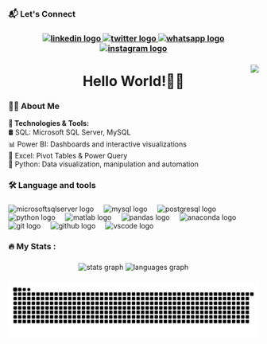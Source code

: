 
###
<H3>📬 Let's Connect<H3>
<div align="center">
  <a href="https://www.linkedin.com/in/nabintmg/" target="_blank">
    <img src="https://img.shields.io/static/v1?message=LinkedIn&logo=linkedin&label=&color=0077B5&logoColor=white&labelColor=&style=for-the-badge" height="25" alt="linkedin logo"  />
  </a>
  <a href="https://x.com/sachinayy" target="_blank">
    <img src="https://img.shields.io/static/v1?message=Twitter&logo=twitter&label=&color=1DA1F2&logoColor=white&labelColor=&style=for-the-badge" height="25" alt="twitter logo"  />
  </a>
  <a href="+977-9861608388" target="_blank">
    <img src="https://img.shields.io/static/v1?message=Whatsapp&logo=whatsapp&label=&color=25D366&logoColor=white&labelColor=&style=for-the-badge" height="25" alt="whatsapp logo"  />
  </a>
  <a href="https://www.instagram.com/sachinayy/" target="_blank">
    <img src="https://img.shields.io/static/v1?message=Instagram&logo=instagram&label=&color=E4405F&logoColor=white&labelColor=&style=for-the-badge" height="25" alt="instagram logo"  />
  </a>
</div>

###

<img align="right" src="https://visitor-badge.laobi.icu/badge?page_id=nabintamanghai.nabintamanghai&"  />

###

<h1 align="center">Hello World!🙋‍♂️</h1>

###

<h3 align="left">👩‍💻  About Me</h3>

**🔧 Technologies & Tools:** <br>
🛢️ SQL: Microsoft SQL Server, MySQL <br>
📊 Power BI: Dashboards and interactive visualizations <br>
📅 Excel: Pivot Tables & Power Query <br>
🐍 Python: Data visualization, manipulation and automation <br>
</p>

###

<h3 align="left">🛠 Language and tools</h3>

###

<div align="left">
  <img src="https://cdn.jsdelivr.net/gh/devicons/devicon/icons/microsoftsqlserver/microsoftsqlserver-plain.svg" height="40" alt="microsoftsqlserver logo"  />
  <img width="12" />
  <img src="https://cdn.jsdelivr.net/gh/devicons/devicon/icons/mysql/mysql-original.svg" height="40" alt="mysql logo"  />
  <img width="12" />
  <img src="https://cdn.jsdelivr.net/gh/devicons/devicon/icons/postgresql/postgresql-original.svg" height="40" alt="postgresql logo"  />
  <img width="12" />
  <img src="https://cdn.jsdelivr.net/gh/devicons/devicon/icons/python/python-original.svg" height="40" alt="python logo"  />
  <img width="12" />
  <img src="https://cdn.jsdelivr.net/gh/devicons/devicon/icons/matlab/matlab-original.svg" height="40" alt="matlab logo"  />
  <img width="12" />
  <img src="https://cdn.jsdelivr.net/gh/devicons/devicon/icons/pandas/pandas-original.svg" height="40" alt="pandas logo"  />
  <img width="12" />
  <img src="https://cdn.jsdelivr.net/gh/devicons/devicon/icons/anaconda/anaconda-original.svg" height="40" alt="anaconda logo"  />
  <img width="12" />
  <img src="https://cdn.jsdelivr.net/gh/devicons/devicon/icons/git/git-original.svg" height="40" alt="git logo"  />
  <img width="12" />
  <img src="https://cdn.jsdelivr.net/gh/devicons/devicon/icons/github/github-original.svg" height="40" alt="github logo"  />
  <img width="12" />
  <img src="https://cdn.jsdelivr.net/gh/devicons/devicon/icons/vscode/vscode-original.svg" height="40" alt="vscode logo"  />
</div>

###

<h3 align="left">🔥   My Stats :</h3>

###

<div align="center">
  <img src="https://github-readme-stats.vercel.app/api?username=nabintamanghai&hide_title=false&hide_rank=false&show_icons=true&include_all_commits=true&count_private=true&disable_animations=false&theme=dark&locale=en&hide_border=false&order=1" height="125" alt="stats graph"  />
  <img src="https://github-readme-stats.vercel.app/api/top-langs?username=nabintamanghai&locale=en&hide_title=false&layout=compact&card_width=320&langs_count=3&theme=dark&hide_border=false&order=2" height="125" alt="languages graph"  />
</div>

###


<div align="center">

   ![snake gif](https://github.com/nabintamanghai/nabintamanghai/blob/output/github-snake-dark.svg)
<!--   <img src="https://github.com/nabintamanghai/nabintamanghai/blob/output/github-snake-dark.svg" alt="snake gif"> -->
</div>

###

###
<!--
<div align="center">
  <a href="https://open.spotify.com/user/6arl4ssxy0ciog7jk96va2p3a">
<img src="https://spotify-recently-played-readme.vercel.app/api?user=6arl4ssxy0ciog7jk96va2p3a&count=5&unique=true" 
     alt="Spotify recently played" 
     width="200" height="200" />

  </a>
</div> --> 
